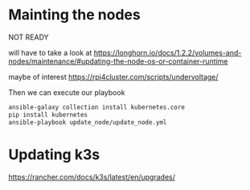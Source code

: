 # Mainting the nodes


NOT READY

will have to take a look at https://longhorn.io/docs/1.2.2/volumes-and-nodes/maintenance/#updating-the-node-os-or-container-runtime

maybe of interest 
https://rpi4cluster.com/scripts/undervoltage/


Then we can execute our playbook

```bash
ansible-galaxy collection install kubernetes.core
pip install kubernetes
ansible-playbook update_node/update_node.yml
```


# Updating k3s
https://rancher.com/docs/k3s/latest/en/upgrades/